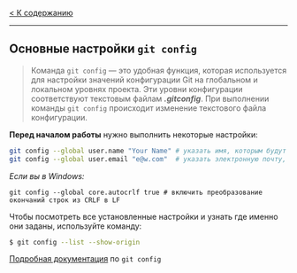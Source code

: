 [< К содержанию](./readme.md)
***
## Основные настройки `git config`

>Команда `git config` — это удобная функция, которая используется для настройки значений конфигурации Git на глобальном и локальном уровнях проекта. Эти уровни конфигурации соответствуют текстовым файлам ***.gitconfig***. При выполнении команды `git config` происходит изменение текстового файла конфигурации.

**Перед началом работы** нужно выполнить некоторые настройки:

```bash
git config --global user.name "Your Name" # указать имя, которым будут подписаны коммиты
git config --global user.email "e@w.com"  # указать электронную почту, которая будет в описании коммита
```

*Если вы в Windows:*

```
git config --global core.autocrlf true # включить преобразование окончаний строк из CRLF в LF
```
Чтобы посмотреть все установленные настройки и узнать где именно они заданы, используйте команду:

```bash
$ git config --list --show-origin   
```
[Подробная документация](https://git-scm.com/docs/git-config) по `git config`
